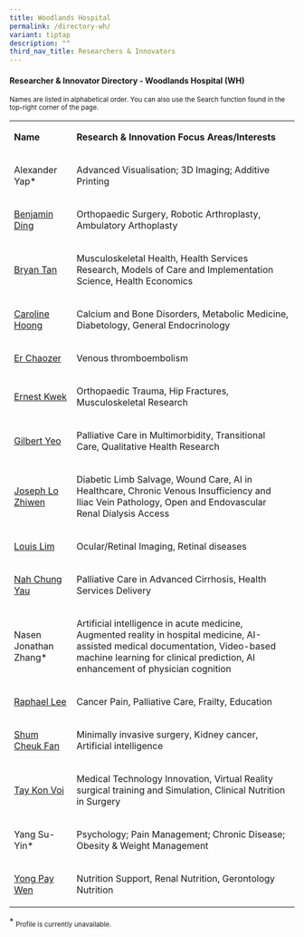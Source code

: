 ```yaml
---
title: Woodlands Hospital
permalink: /directory-wh/
variant: tiptap
description: ""
third_nav_title: Researchers & Innovators
---
```

<h4><strong>Researcher &amp; Innovator Directory - Woodlands Hospital (WH)</strong></h4>
<p><sup>Names are listed in alphabetical order. You can also use the Search function found in the top-right corner of the page.</sup>
</p>
<p></p>
<table style="minWidth: 50px">
<colgroup>
<col>
<col>
</colgroup>
<tbody>
<tr>
<td rowspan="1" colspan="1">
<p><strong>Name</strong>
</p>
</td>
<td rowspan="1" colspan="1">
<p><strong>Research&nbsp;&amp; Innovation&nbsp;Focus Areas/Interests</strong>
</p>
</td>
</tr>
<tr>
<td rowspan="1" colspan="1">
<p>Alexander Yap*</p>
</td>
<td rowspan="1" colspan="1">
<p>Advanced Visualisation; 3D Imaging; Additive Printing</p>
</td>
</tr>
<tr>
<td rowspan="1" colspan="1">
<p><a href="/files/Researcher Directory/WH/Benjamin_Ding_v1224.pdf" rel="noopener nofollow" target="_blank">Benjamin Ding</a>
</p>
</td>
<td rowspan="1" colspan="1">
<p>Orthopaedic Surgery, Robotic Arthroplasty, Ambulatory Arthoplasty</p>
</td>
</tr>
<tr>
<td rowspan="1" colspan="1">
<p><a href="/files/Researcher Directory/WH/Bryan_Tan_NHG_edited_Jun_2025.pdf" rel="noopener nofollow" target="_blank">Bryan Tan</a>
</p>
</td>
<td rowspan="1" colspan="1">
<p>Musculoskeletal Health, Health Services Research, Models of Care and Implementation
Science, Health Economics</p>
</td>
</tr>
<tr>
<td rowspan="1" colspan="1">
<p><a href="/files/Researcher Directory/WH/Caroline_Hoong_NHG_edited__Jun_2025.pdf" rel="noopener nofollow" target="_blank">Caroline Hoong</a>
</p>
</td>
<td rowspan="1" colspan="1">
<p>Calcium and Bone Disorders, Metabolic Medicine, Diabetology, General Endocrinology</p>
</td>
</tr>
<tr>
<td rowspan="1" colspan="1">
<p><a href="/files/Researcher Directory/WH/Er_Chaozer_NHG_edited__Jun_2025.pdf" rel="noopener nofollow" target="_blank">Er Chaozer</a>
</p>
</td>
<td rowspan="1" colspan="1">
<p>Venous thromboembolism</p>
</td>
</tr>
<tr>
<td rowspan="1" colspan="1">
<p><a href="/files/Researcher Directory/WH/Ernest_Kwek_v1224.pdf" rel="noopener nofollow" target="_blank">Ernest Kwek</a>
</p>
</td>
<td rowspan="1" colspan="1">
<p>Orthopaedic Trauma, Hip Fractures, Musculoskeletal Research</p>
</td>
</tr>
<tr>
<td rowspan="1" colspan="1">
<p><a href="/files/Researcher Directory/WH/Gilbert_Yeo_NHG_edited_Jun_2025.pdf" rel="noopener nofollow" target="_blank">Gilbert Yeo</a>
</p>
</td>
<td rowspan="1" colspan="1">
<p>Palliative Care in Multimorbidity, Transitional Care, Qualitative Health
Research</p>
</td>
</tr>
<tr>
<td rowspan="1" colspan="1">
<p><a href="/files/Researcher Directory/WH/Joseph_Lo_NHG_edited_Jun_2025.pdf" rel="noopener nofollow" target="_blank">Joseph Lo Zhiwen</a>
</p>
</td>
<td rowspan="1" colspan="1">
<p>Diabetic Limb Salvage, Wound Care, AI in Healthcare, Chronic Venous Insufficiency
and Iliac Vein Pathology, Open and Endovascular Renal Dialysis Access&nbsp;</p>
</td>
</tr>
<tr>
<td rowspan="1" colspan="1">
<p><a href="/files/Researcher Directory/WH/Louis_Lim__NHG_edited_Jun_2025.pdf" rel="noopener nofollow" target="_blank">Louis Lim</a>
</p>
</td>
<td rowspan="1" colspan="1">
<p>Ocular/Retinal Imaging, Retinal diseases</p>
</td>
</tr>
<tr>
<td rowspan="1" colspan="1">
<p><a href="/files/Researcher Directory/WH/WHC___Nah_Chung_Yau_v0624.pdf" rel="noopener noreferrer nofollow" target="_blank">Nah Chung Yau</a>
</p>
</td>
<td rowspan="1" colspan="1">
<p>Palliative Care in Advanced Cirrhosis, Health Services Delivery</p>
</td>
</tr>
<tr>
<td rowspan="1" colspan="1">
<p>Nasen Jonathan Zhang*</p>
</td>
<td rowspan="1" colspan="1">
<p>Artificial intelligence in acute medicine, Augmented reality in hospital
medicine, AI-assisted medical documentation, Video-based machine learning
for clinical prediction, AI enhancement of physician cognition</p>
</td>
</tr>
<tr>
<td rowspan="1" colspan="1">
<p><a href="/files/Researcher Directory/WH/WHC___Raphael_Lee_Hsien_Xiong_v1223.pdf" rel="noopener nofollow" target="_blank">Raphael Lee</a>
</p>
</td>
<td rowspan="1" colspan="1">
<p>Cancer Pain, Palliative Care, Frailty, Education</p>
</td>
</tr>
<tr>
<td rowspan="1" colspan="1">
<p><a href="/files/Researcher Directory/WH/Shum_Cheuk_Fan_v1224.pdf" rel="noopener nofollow" target="_blank">Shum Cheuk Fan</a>
</p>
</td>
<td rowspan="1" colspan="1">
<p>Minimally invasive surgery, Kidney cancer, Artificial intelligence</p>
</td>
</tr>
<tr>
<td rowspan="1" colspan="1">
<p><a href="/files/Researcher Directory/WH/WHC___Tay_Kon_Voi_v1223.pdf" rel="noopener noreferrer nofollow" target="_blank">Tay Kon Voi</a>
</p>
</td>
<td rowspan="1" colspan="1">
<p>Medical Technology Innovation, Virtual Reality surgical training and Simulation,
Clinical Nutrition in Surgery</p>
</td>
</tr>
<tr>
<td rowspan="1" colspan="1">
<p>Yang Su-Yin*</p>
</td>
<td rowspan="1" colspan="1">
<p>Psychology; Pain Management; Chronic Disease; Obesity &amp; Weight Management</p>
</td>
</tr>
<tr>
<td rowspan="1" colspan="1">
<p><a href="/files/Researcher Directory/WH/Yong_Pay_Wen_v1224.pdf" rel="noopener nofollow" target="_blank">Yong Pay Wen</a>
</p>
</td>
<td rowspan="1" colspan="1">
<p>Nutrition Support, Renal Nutrition, Gerontology Nutrition</p>
</td>
</tr>
</tbody>
</table>
<p></p>
<p>* <sub>Profile is currently unavailable.</sub>
</p>
<p></p>